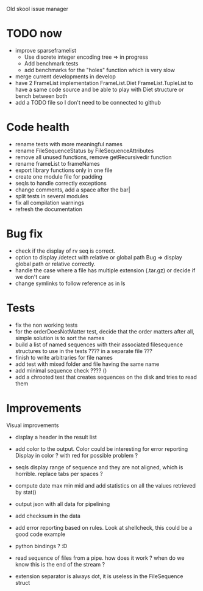 ﻿Old skool issue manager

TODO now
========
* improve sparseframelist 
   * Use discrete integer encoding tree => in progress
   * Add benchmark tests
   * add benchmarks for the "holes" function which is very slow
* merge current developments in develop
* have 2 FrameList implementation FrameList.Diet FrameList.TupleList to have a same code source and be able to play with Diet structure or bench between both
* add a TODO file so I don't need to be connected to github

Code health
===========
* rename tests with more meaningful names
* rename FileSequenceStatus by FileSequenceAttributes
* remove all unused functions, remove getRecursivedir function
* rename frameList to frameNames
* export library functions only in one file
* create one module file for padding
* seqls to handle correctly exceptions
* change comments, add a space after the bar|
* split tests in several modules
* fix all compilation warnings
* refresh the documentation

Bug fix
=======
* check if the display of rv seq is correct.
* option to display /detect with relative or global path 
   Bug => display global path or relative correctly. 
* handle the case where a file has multiple extension (.tar.gz) or decide if we don't care
* change symlinks to follow reference as in ls

Tests
=====
* fix the non working tests
* for the orderDoesNotMatter test, decide that the order matters after all, simple solution is to sort the names 
* build a list of named sequences with their associated filesequence structures to use in the tests ???? in a separate file ???
* finish to write arbitraries for file names
* add test with mixed folder and file having the same name
* add minimal sequence check ???? ()
* add a chrooted test that creates sequences on the disk and tries to read them

Improvements
============
Visual improvements
* display a header in the result list
* add color to the output. Color could be interesting for error reporting
    Display in color ? with red for possible problem ?
* seqls display range of sequence and they are not aligned, which is horrible. replace tabs per spaces ?

* compute date max min mid and add statistics on all the values retrieved by stat()
* output json with all data for pipelining
* add checksum in the data 
* add error reporting based on rules. Look at shellcheck, this could be a good code example 
* python bindings ? :D
* read sequence of files from a pipe. how does it work ? when do we know this is the end of the stream ?
* extension separator is always dot, it is useless in the FileSequence struct





